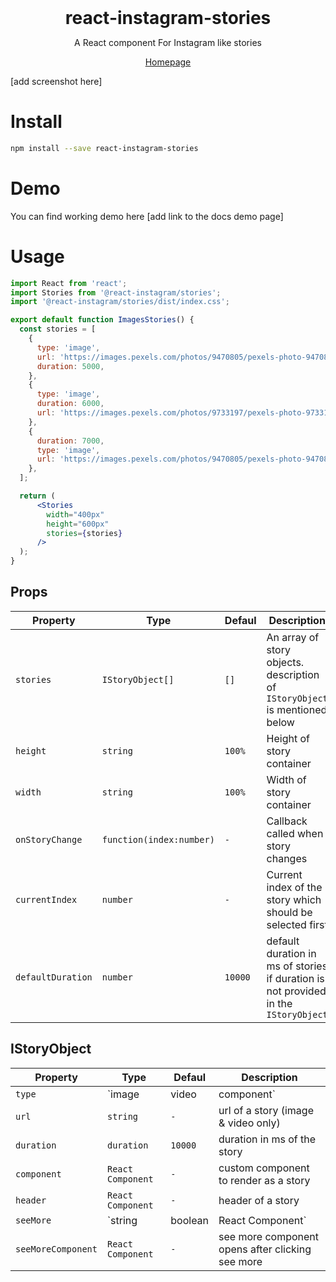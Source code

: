 <h1 style="margin: 0" align="center">react-instagram-stories</h1>
<p align="center">A React component For Instagram like stories</p>

<p align="center"><a href="">Homepage</a>

[add screenshot here]

# Install
```sh
npm install --save react-instagram-stories
```

# Demo

You can find working demo here [add link to the docs demo page]

# Usage

```jsx
import React from 'react';
import Stories from '@react-instagram/stories';
import '@react-instagram/stories/dist/index.css';

export default function ImagesStories() {
  const stories = [
    {
      type: 'image',
      url: 'https://images.pexels.com/photos/9470805/pexels-photo-9470805.jpeg?w=300',
      duration: 5000,
    },
    {
      type: 'image',
      duration: 6000,
      url: 'https://images.pexels.com/photos/9733197/pexels-photo-9733197.jpeg?w=300',
    },
    {
      duration: 7000,
      type: 'image',
      url: 'https://images.pexels.com/photos/9470805/pexels-photo-9470805.jpeg?w=300',
    },
  ];

  return (
      <Stories
        width="400px"
        height="600px"
        stories={stories}
      />
  );
}
```


## Props


| Property                 | Type                          | Defaul        | Description                                                                             |
| ------------------------ | ------------------------------| --------------| --------------------------------------------------------------------------------------- |
| `stories`                | `IStoryObject[]`              | `[]`          |  An array of story objects. description of `IStoryObject` is mentioned below            |
| `height`                 | `string`                      | `100%`        |  Height of story container                                                              |
| `width`                  | `string`                      | `100%`        |  Width of story container                                                               |
| `onStoryChange`          | `function(index:number)`      | `-`           |  Callback called when story changes                                                     |
| `currentIndex`           | `number`                      | `-`           |  Current index of the story which should be selected first                              |
| `defaultDuration`        | `number`                      |  `10000`      |  default duration in ms of stories if duration is not provided in the `IStoryObject`    |

## IStoryObject

| Property              | Type                                 | Defaul       | Description                                                 |
| --------------------- |--------------------------------------| -------------| ------------------------------------------------------------|
| `type`                | `image | video | component`          | `-`          |  type of story to render                                    |
| `url`                 | `string`                             | `-`          |  url of a story (image & video only)                        |
| `duration`            | `duration`                           | `10000`      |  duration in ms of the story                                |
| `component`           | `React Component`                    | `-`          |  custom component to render as a story                      |
| `header`              | `React Component`                    | `-`          |  header of a story                                          |
| `seeMore`             | `string | boolean | React Component` | `true`       |  See more action text                                       |
| `seeMoreComponent`    | `React Component`                    | `-`          |  see more component opens after clicking see more           |

